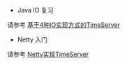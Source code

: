 
* Java IO 复习

请参考 [基于4种IO实现方式的TimeServer](../sources/io/readme.md)

* Netty 入门

请参考 [Netty实现TimeServer](../sources/netty-guide/readme.md)
